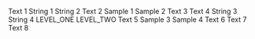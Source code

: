 Text 1
String 1
String 2
Text 2
Sample 1
Sample 2
Text 3
Text 4
String 3
String 4
LEVEL_ONE
LEVEL_TWO
Text 5
Sample 3
Sample 4
Text 6
Text 7
Text 8